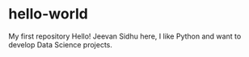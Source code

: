 # hello-world
My first repository
Hello!
Jeevan Sidhu here, I like Python and want to develop Data Science projects.
